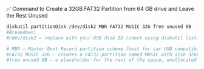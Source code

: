 ✅ Command to Create a 32GB FAT32 Partition from 64 GB drive and Leave the Rest Unused
```bash
diskutil partitionDisk /dev/disk2 MBR FAT32 MUSIC 32G free unused 0B
#Breakdown:
#/dev/disk2 — replace with your USB disk ID (check using diskutil list)

# MBR — Master Boot Record partition scheme (best for car USB compatibility)
#FAT32 MUSIC 32G — creates a FAT32 partition named MUSIC with size 32GB
#free unused 0B — a placeholder for the rest of the space, unallocated (or unused)
```
